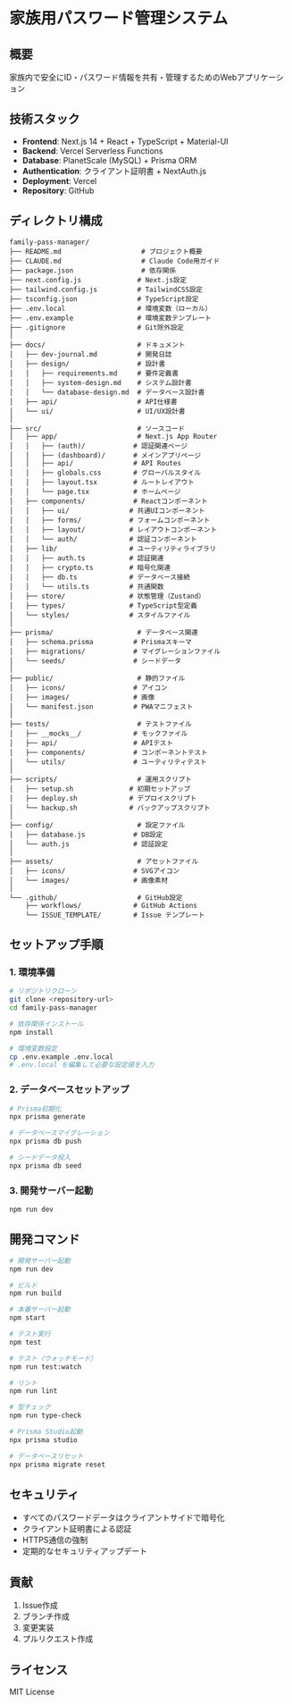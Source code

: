 # 家族用パスワード管理システム

## 概要
家族内で安全にID・パスワード情報を共有・管理するためのWebアプリケーション

## 技術スタック
- **Frontend**: Next.js 14 + React + TypeScript + Material-UI
- **Backend**: Vercel Serverless Functions
- **Database**: PlanetScale (MySQL) + Prisma ORM
- **Authentication**: クライアント証明書 + NextAuth.js
- **Deployment**: Vercel
- **Repository**: GitHub

## ディレクトリ構成

```
family-pass-manager/
├── README.md                    # プロジェクト概要
├── CLAUDE.md                    # Claude Code用ガイド
├── package.json                 # 依存関係
├── next.config.js              # Next.js設定
├── tailwind.config.js          # TailwindCSS設定
├── tsconfig.json               # TypeScript設定
├── .env.local                  # 環境変数（ローカル）
├── .env.example                # 環境変数テンプレート
├── .gitignore                  # Git除外設定
│
├── docs/                       # ドキュメント
│   ├── dev-journal.md          # 開発日誌
│   ├── design/                 # 設計書
│   │   ├── requirements.md     # 要件定義書
│   │   ├── system-design.md    # システム設計書
│   │   └── database-design.md  # データベース設計書
│   ├── api/                    # API仕様書
│   └── ui/                     # UI/UX設計書
│
├── src/                        # ソースコード
│   ├── app/                    # Next.js App Router
│   │   ├── (auth)/            # 認証関連ページ
│   │   ├── (dashboard)/       # メインアプリページ
│   │   ├── api/               # API Routes
│   │   ├── globals.css        # グローバルスタイル
│   │   ├── layout.tsx         # ルートレイアウト
│   │   └── page.tsx           # ホームページ
│   ├── components/            # Reactコンポーネント
│   │   ├── ui/               # 共通UIコンポーネント
│   │   ├── forms/            # フォームコンポーネント
│   │   ├── layout/           # レイアウトコンポーネント
│   │   └── auth/             # 認証コンポーネント
│   ├── lib/                  # ユーティリティライブラリ
│   │   ├── auth.ts           # 認証関連
│   │   ├── crypto.ts         # 暗号化関連
│   │   ├── db.ts             # データベース接続
│   │   └── utils.ts          # 共通関数
│   ├── store/                # 状態管理（Zustand）
│   ├── types/                # TypeScript型定義
│   └── styles/               # スタイルファイル
│
├── prisma/                     # データベース関連
│   ├── schema.prisma          # Prismaスキーマ
│   ├── migrations/            # マイグレーションファイル
│   └── seeds/                 # シードデータ
│
├── public/                     # 静的ファイル
│   ├── icons/                 # アイコン
│   ├── images/                # 画像
│   └── manifest.json          # PWAマニフェスト
│
├── tests/                      # テストファイル
│   ├── __mocks__/             # モックファイル
│   ├── api/                   # APIテスト
│   ├── components/            # コンポーネントテスト
│   └── utils/                 # ユーティリティテスト
│
├── scripts/                    # 運用スクリプト
│   ├── setup.sh              # 初期セットアップ
│   ├── deploy.sh             # デプロイスクリプト
│   └── backup.sh             # バックアップスクリプト
│
├── config/                     # 設定ファイル
│   ├── database.js            # DB設定
│   └── auth.js                # 認証設定
│
├── assets/                     # アセットファイル
│   ├── icons/                 # SVGアイコン
│   └── images/                # 画像素材
│
└── .github/                    # GitHub設定
    ├── workflows/             # GitHub Actions
    └── ISSUE_TEMPLATE/        # Issue テンプレート
```

## セットアップ手順

### 1. 環境準備
```bash
# リポジトリクローン
git clone <repository-url>
cd family-pass-manager

# 依存関係インストール
npm install

# 環境変数設定
cp .env.example .env.local
# .env.local を編集して必要な設定値を入力
```

### 2. データベースセットアップ
```bash
# Prisma初期化
npx prisma generate

# データベースマイグレーション
npx prisma db push

# シードデータ投入
npx prisma db seed
```

### 3. 開発サーバー起動
```bash
npm run dev
```

## 開発コマンド

```bash
# 開発サーバー起動
npm run dev

# ビルド
npm run build

# 本番サーバー起動
npm start

# テスト実行
npm test

# テスト（ウォッチモード）
npm run test:watch

# リント
npm run lint

# 型チェック
npm run type-check

# Prisma Studio起動
npx prisma studio

# データベースリセット
npx prisma migrate reset
```

## セキュリティ

- すべてのパスワードデータはクライアントサイドで暗号化
- クライアント証明書による認証
- HTTPS通信の強制
- 定期的なセキュリティアップデート

## 貢献

1. Issue作成
2. ブランチ作成
3. 変更実装
4. プルリクエスト作成

## ライセンス

MIT License